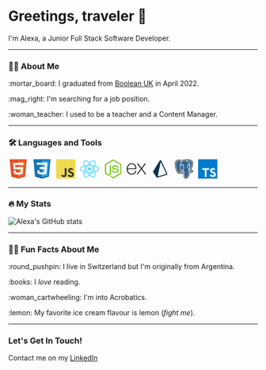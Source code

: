 # Greetings, traveler 👋

I'm Alexa, a Junior Full Stack Software Developer.

<hr>

### :woman_technologist: About Me

<p>:mortar_board: I graduated from <a href="https://boolean.co.uk/" target="_blank">Boolean UK</a> in April 2022.</p>
<p>:mag_right: I'm searching for a job position.</p>
<p>:woman_teacher: I used to be a teacher and a Content Manager.</p>

<hr>

### :hammer_and_wrench: Languages and Tools

<div>
    <img src="https://github.com/devicons/devicon/blob/master/icons/html5/html5-original.svg" title="HTML5" alt="HTML5" width="40" height="40"/>&nbsp;
    <img src="https://github.com/devicons/devicon/blob/master/icons/css3/css3-original.svg" title="CSS" alt="CSS" width="40" height="40"/>&nbsp;
    <img src="https://github.com/devicons/devicon/blob/master/icons/javascript/javascript-original.svg" title="JavaScript" alt="JavaScript" width="40" height="40"/>&nbsp;
    <img src="https://github.com/devicons/devicon/blob/master/icons/react/react-original.svg" title="React" alt="React" width="40" height="40"/>&nbsp;
    <img src="https://github.com/devicons/devicon/blob/master/icons/nodejs/nodejs-original.svg" title="NodeJS" alt="NodeJS" width="40" height="40"/>&nbsp;
    <img src="https://github.com/devicons/devicon/blob/master/icons/express/express-original.svg" title="Express" alt="Express" width="40" height="40"/>&nbsp;
    <img src="https://raw.githubusercontent.com/vscode-icons/vscode-icons/3df43eb5a6dc932719159aa98d33d082cd1cceb0/icons/file_type_light_prisma.svg" title="Prisma" alt="Prisma" width="40" height="40"/>&nbsp;
    <img src="https://github.com/devicons/devicon/blob/master/icons/postgresql/postgresql-original.svg" title="PostgreSQL" alt="PostgreSQL" width="40" height="40"/>&nbsp;
    <img src="https://github.com/devicons/devicon/blob/master/icons/typescript/typescript-original.svg" title="TypeScript" alt="TypeScript" width="40" height="40"/>&nbsp; 
</div>

<hr>

### :fire: My Stats
![Alexa's GitHub stats](https://github-readme-stats.vercel.app/api?username=alexamaingard&show_icons=true&theme=dracula&hide=stars,issues)

<hr>

### :sassy_woman: Fun Facts About Me

<p>:round_pushpin: I live in Switzerland but I'm originally from Argentina.</p>
<p>:books: I <i>love</i> reading.</p>
<p>:woman_cartwheeling: I'm into Acrobatics.</p>
<p>:lemon: My favorite ice cream flavour is lemon (<i>fight me</i>).</p>

<hr>

### Let's Get In Touch!

Contact me on my [LinkedIn](https://www.linkedin.com/in/alexa-marie-eliane-maingard-1a641b190/)
